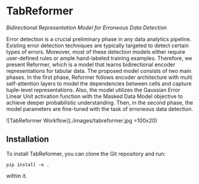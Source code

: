 # TabReformer
*Bidirectional Representation Model for Erroneous Data Detection*

Error detection is a crucial preliminary phase in any data analytics pipeline. Existing error detection techniques are typically targeted to detect certain types of errors. Moreover, most of these detection models either require user-defined rules or ample hand-labeled training examples. Therefore, we present Reformer, which is a model that learns bidirectional encoder representations for tabular data. The proposed model consists of two main phases. In the first phase, Reformer follows encoder architecture with multi self-attention layers to model the dependencies between cells and capture tuple-level representations. Also, the model utilizes the Gaussian Error Linear Unit activation function with the Masked Data Model objective to achieve deeper probabilistic understanding. Then, in the second phase, the model parameters are fine-tuned with the task of erroneous data detection. 

![TabReformer Workflow](./images/tabreformer.jpg =100x20)

## Installation

To install TabReformer, you can clone the Git repository and run:

    pip install -e .

within it.

